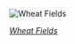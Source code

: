 
![Wheat Fields](https://upload.wikimedia.org/wikipedia/commons/thumb/a/a0/Vincent_van_Gogh_-_Landscape_from_Saint-R%C3%A9my_-_Google_Art_Project.jpg/600px-Vincent_van_Gogh_-_Landscape_from_Saint-R%C3%A9my_-_Google_Art_Project.jpg)

*[Wheat Fields](https://wikipedia.org/wiki/File:Vincent_van_Gogh_-_Landscape_from_Saint-R%C3%A9my_-_Google_Art_Project.jpg)*
